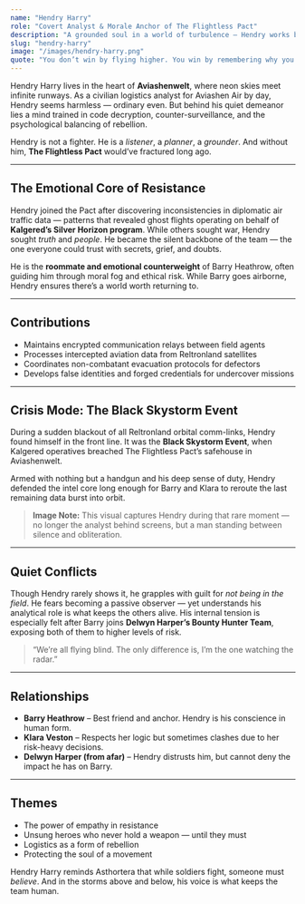 ```yaml
---
name: "Hendry Harry"
role: "Covert Analyst & Morale Anchor of The Flightless Pact"
description: "A grounded soul in a world of turbulence — Hendry works behind the scenes to keep the resistance human."
slug: "hendry-harry"
image: "/images/hendry-harry.png"
quote: "You don’t win by flying higher. You win by remembering why you took off in the first place."
---
```


Hendry Harry lives in the heart of **Aviashenwelt**, where neon skies meet infinite runways. As a civilian logistics analyst for Aviashen Air by day, Hendry seems harmless — ordinary even. But behind his quiet demeanor lies a mind trained in code decryption, counter-surveillance, and the psychological balancing of rebellion.

Hendry is not a fighter.
He is a *listener*, a *planner*, a *grounder*. And without him, **The Flightless Pact** would’ve fractured long ago.

---

## The Emotional Core of Resistance
Hendry joined the Pact after discovering inconsistencies in diplomatic air traffic data — patterns that revealed ghost flights operating on behalf of **Kalgered’s Silver Horizon program**. While others sought war, Hendry sought *truth* and *people*. He became the silent backbone of the team — the one everyone could trust with secrets, grief, and doubts.

He is the **roommate and emotional counterweight** of Barry Heathrow, often guiding him through moral fog and ethical risk. While Barry goes airborne, Hendry ensures there’s a world worth returning to.

---

## Contributions
- Maintains encrypted communication relays between field agents
- Processes intercepted aviation data from Reltronland satellites
- Coordinates non-combatant evacuation protocols for defectors
- Develops false identities and forged credentials for undercover missions

---

## Crisis Mode: The Black Skystorm Event
During a sudden blackout of all Reltronland orbital comm-links, Hendry found himself in the front line. It was the **Black Skystorm Event**, when Kalgered operatives breached The Flightless Pact’s safehouse in Aviashenwelt.

Armed with nothing but a handgun and his deep sense of duty, Hendry defended the intel core long enough for Barry and Klara to reroute the last remaining data burst into orbit.

> **Image Note:** This visual captures Hendry during that rare moment — no longer the analyst behind screens, but a man standing between silence and obliteration.

---

## Quiet Conflicts
Though Hendry rarely shows it, he grapples with guilt for *not being in the field*. He fears becoming a passive observer — yet understands his analytical role is what keeps the others alive. His internal tension is especially felt after Barry joins **Delwyn Harper’s Bounty Hunter Team**, exposing both of them to higher levels of risk.

> “We’re all flying blind. The only difference is, I’m the one watching the radar.”

---

## Relationships
- **Barry Heathrow** – Best friend and anchor. Hendry is his conscience in human form.
- **Klara Veston** – Respects her logic but sometimes clashes due to her risk-heavy decisions.
- **Delwyn Harper (from afar)** – Hendry distrusts him, but cannot deny the impact he has on Barry.

---

## Themes
- The power of empathy in resistance
- Unsung heroes who never hold a weapon — until they must
- Logistics as a form of rebellion
- Protecting the soul of a movement

Hendry Harry reminds Asthortera that while soldiers fight, someone must *believe*. And in the storms above and below, his voice is what keeps the team human.
